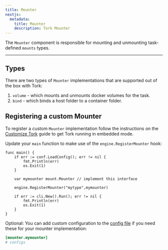 ```yaml
---
title: Mounter
nextjs:
  metadata:
    title: Mounter
    description: Tork Mounter
---
```


The `Mounter` component is responsible for mounting and unmounting task-defined `mounts` types.

---

## Types

There are two types of `Mounter` implementations that are supported out of the box with Tork:

1. `volume` - which mounts and unmounts docker volumes for the task.
2. `bind` - which binds a host folder to a container folder.

## Registering a custom Mounter

To register a custom `Mounter` implementation follow the instructions on the [Customize Tork](/customize) guide to get Tork running in embedded mode.

Update your `main` function to make use of the `engine.RegisterMounter` hook:

```golang
func main() {
	if err := conf.LoadConfig(); err != nil {
		fmt.Println(err)
		os.Exit(1)
	}

	var mymounter mount.Mounter // implement this interface

	engine.RegisterMounter("mytype",mymounter)

	if err := cli.New().Run(); err != nil {
		fmt.Println(err)
		os.Exit(1)
	}
}
```

Optional: You can add custom configuration to the [config file](/config) if you need these for your mounter implementation:

```toml
[mounter.mymounter]
# configs
```
